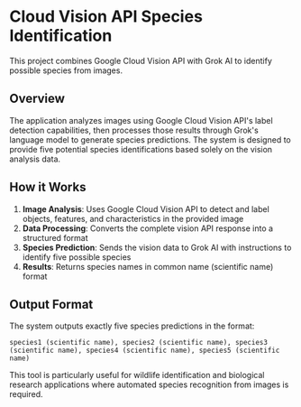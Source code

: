 # Cloud Vision API Species Identification

This project combines Google Cloud Vision API with Grok AI to identify possible species from images.

## Overview

The application analyzes images using Google Cloud Vision API's label detection capabilities, then processes those results through Grok's language model to generate species predictions. The system is designed to provide five potential species identifications based solely on the vision analysis data.

## How it Works

1. **Image Analysis**: Uses Google Cloud Vision API to detect and label objects, features, and characteristics in the provided image
2. **Data Processing**: Converts the complete vision API response into a structured format
3. **Species Prediction**: Sends the vision data to Grok AI with instructions to identify five possible species
4. **Results**: Returns species names in common name (scientific name) format

## Output Format

The system outputs exactly five species predictions in the format:
```
species1 (scientific name), species2 (scientific name), species3 (scientific name), species4 (scientific name), species5 (scientific name)
```

This tool is particularly useful for wildlife identification and biological research applications where automated species recognition from images is required. 